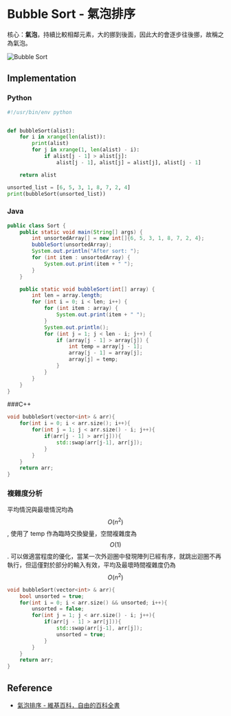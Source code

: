 # Bubble Sort - 氣泡排序

核心：**氣泡**，持續比較相鄰元素，大的挪到後面，因此大的會逐步往後挪，故稱之為氣泡。

![Bubble Sort](https://raw.githubusercontent.com/billryan/algorithm-exercise/master/shared-files/images/bubble_sort.gif)

## Implementation

### Python

```python
#!/usr/bin/env python


def bubbleSort(alist):
    for i in xrange(len(alist)):
        print(alist)
        for j in xrange(1, len(alist) - i):
            if alist[j - 1] > alist[j]:
                alist[j - 1], alist[j] = alist[j], alist[j - 1]

    return alist

unsorted_list = [6, 5, 3, 1, 8, 7, 2, 4]
print(bubbleSort(unsorted_list))
```

### Java

```java
public class Sort {
	public static void main(String[] args) {
		int unsortedArray[] = new int[]{6, 5, 3, 1, 8, 7, 2, 4};
		bubbleSort(unsortedArray);
		System.out.println("After sort: ");
		for (int item : unsortedArray) {
			System.out.print(item + " ");
		}
	}

	public static void bubbleSort(int[] array) {
		int len = array.length;
		for (int i = 0; i < len; i++) {
			for (int item : array) {
				System.out.print(item + " ");
			}
			System.out.println();
			for (int j = 1; j < len - i; j++) {
				if (array[j - 1] > array[j]) {
					int temp = array[j - 1];
					array[j - 1] = array[j];
					array[j] = temp;
				}
			}
		}
	}
}
```

###C++
```C++
void bubbleSort(vector<int> & arr){
    for(int i = 0; i < arr.size(); i++){
        for(int j = 1; j < arr.size() - i; j++){
            if(arr[j - 1] > arr[j])){
                std::swap(arr[j-1], arr[j]);
            }
        }
    }
    return arr;
}
```

### 複雜度分析

平均情況與最壞情況均為 $$O(n^2)$$, 使用了 temp 作為臨時交換變量，空間複雜度為 $$O(1)$$.
可以做適當程度的優化，當某一次外迴圈中發現陣列已經有序，就跳出迴圈不再執行，但這僅對於部分的輸入有效，平均及最壞時間複雜度仍為$$O(n^2)$$

```C++
void bubbleSort(vector<int> & arr){
    bool unsorted = true;
    for(int i = 0; i < arr.size() && unsorted; i++){
        unsorted = false;
        for(int j = 1; j < arr.size() - i; j++){
            if(arr[j - 1] > arr[j])){
                std::swap(arr[j-1], arr[j]);
                unsorted = true;
            }
        }
    }
    return arr;
}
```

## Reference

- [氣泡排序 - 維基百科，自由的百科全書](http://zh.wikipedia.org/wiki/%E5%86%92%E6%B3%A1%E6%8E%92%E5%BA%8F)
